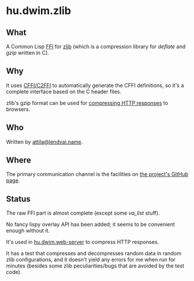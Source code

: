 # hu.dwim.zlib

## What

A Common Lisp [FFI](https://en.wikipedia.org/wiki/Foreign_function_interface) for
[zlib](http://zlib.net/) (which is a compression library for *deflate* and *gzip* written in C).

## Why

It uses [CFFI/C2FFI](https://github.com/cffi/cffi)
to automatically generate the CFFI definitions, so it's a
complete interface based on the C header files.

zlib's gzip format can be used for
[compressing HTTP responses](https://hub.darcs.net/hu.dwim/hu.dwim.web-server/browse/source/server/server.lisp#571)
to browsers.

## Who

Written by [attila@lendvai.name](mailto:attila@lendvai.name).

## Where

The primary communication channel is the facilities on
[the project's GitHub page](https://github.com/hu-dwim/hu.dwim.zlib).

## Status

The raw FFI part is almost complete (except some *va_list* stuff).

No fancy lispy overlay API has been added; it seems to be convenient enough without it.

It's used in
[hu.dwim.web-server](https://hub.darcs.net/hu.dwim/hu.dwim.web-server/browse/source/server/server.lisp#571)
to compress HTTP responses.

It has a test that compresses and decompresses random data in random
zlib configurations, and it doesn't yield any errors for me when run for minutes
(besides some zlib peculiarities/bugs that are avoided by the test code).

